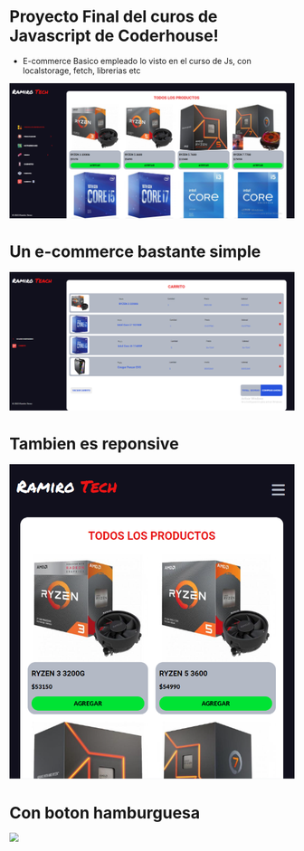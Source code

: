 # Proyecto Final del curos de Javascript de Coderhouse!

* E-commerce Basico empleado lo visto en el curso de Js, con localstorage, fetch, librerias etc
<img src="img/sitio.PNG">

# Un e-commerce bastante simple

<img src="img/carrito.PNG">

# Tambien es reponsive 

<img src="img/responsive1.PNG">

# Con boton hamburguesa 

<img src="img/respondive2.PNG">





